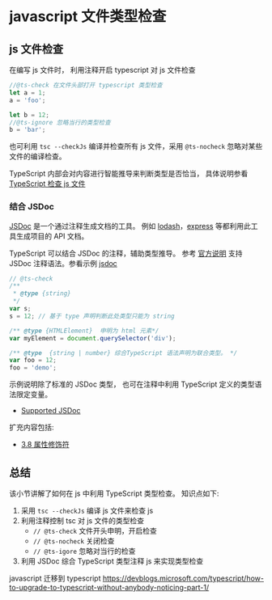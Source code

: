 # javascript 文件类型检查

##  js 文件检查

在编写 js 文件时， 利用注释开启 typescript 对 js 文件检查

```js
//@ts-check 在文件头部打开 typescript 类型检查
let a = 1;
a = 'foo';

let b = 12;
//@ts-ignore 忽略当行的类型检查
b = 'bar';
```

也可利用  `tsc --checkJs` 编译并检查所有 js 文件，采用 `@ts-nocheck` 忽略对某些文件的编译检查。

TypeScript 内部会对内容进行智能推导来判断类型是否恰当，
具体说明参看 [TypeScript 检查 js 文件](https://www.typescriptlang.org/docs/handbook/type-checking-javascript-files.html#constructor-functions-are-equivalent-to-classes)



### 结合 JSDoc
[JSDoc](https://jsdoc.app/) 是一个通过注释生成文档的工具。
例如 [lodash](https://github.com/lodash/lodash)，[express](https://github.com/expressjs/express) 等都利用此工具生成项目的 API 文档。

TypeScript 可以结合 JSDoc 的注释，辅助类型推导。
参考 [官方说明](https://www.typescriptlang.org/docs/handbook/type-checking-javascript-files.html#supported-jsdoc) 支持 JSDoc 注释语法。参看示例 [jsdoc](./check-with-jsdoc.js)

```ts
// @ts-check
/**
 * @type {string}
 */
var s;
s = 12; // 基于 type 声明判断此处类型只能为 string

/** @type {HTMLElement}  申明为 html 元素*/
var myElement = document.querySelector('div');

/** @type  {string | number} 综合TypeScript 语法声明为联合类型。 */
var foo = 12;
foo = 'demo';
```

示例说明除了标准的 JSDoc 类型， 也可在注释中利用  TypeScript 定义的类型语法限定变量。

* [Supported JSDoc](https://www.typescriptlang.org/docs/handbook/type-checking-javascript-files.html#supported-jsdoc)

扩充内容包括:
* [3.8 属性修饰符](https://www.typescriptlang.org/docs/handbook/release-notes/overview.html#jsdoc-property-modifiers)





## 总结
该小节讲解了如何在 js 中利用 TypeScript 类型检查。
知识点如下:

1. 采用 `tsc --checkJs` 编译 js 文件来检查 js 
2. 利用注释控制 tsc 对 js 文件的类型检查
    * `// @ts-check` 文件开头申明，开启检查
    * `// @ts-nocheck` 关闭检查
    * `// @ts-igore` 忽略对当行的检查
3. 利用 JSDoc 综合 TypeScript 类型注释 js 来实现类型检查


javascript 迁移到 typescript  https://devblogs.microsoft.com/typescript/how-to-upgrade-to-typescript-without-anybody-noticing-part-1/

